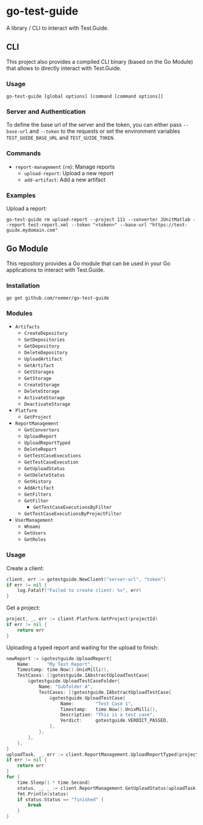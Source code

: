 # go-test-guide
A library / CLI to interact with Test.Guide.

## CLI
This project also provides a compiled CLI binary (based on the Go Module) that allows to directly interact with Test.Guide.

### Usage
```
go-test-guide [global options] [command [command options]]
```

### Server and Authentication
To define the base url of the server and the token, you can either pass `--base-url` and `--token` to the requests or set the environment variables `TEST_GUIDE_BASE_URL` and `TEST_GUIDE_TOKEN`.

### Commands
* `report-management` (`rm`): Manage reports
  * `upload-report`: Upload a new report
  * `add-artifact`: Add a new artifact

### Examples
Upload a report:
```
go-test-guide rm upload-report --project 111 --converter JUnitMatlab --report test-report.xml --token "<token>" --base-url "https://test-guide.mydomain.com"
```

## Go Module
This repository provides a Go module that can be used in your Go applications to interact with Test.Guide.

### Installation
```
go get github.com/roemer/go-test-guide
```

### Modules
* `Artifacts`
  * `CreateDepository`
  * `GetDepositories`
  * `GetDepository`
  * `DeleteDepository`
  * `UploadArtifact`
  * `GetArtifact`
  * `GetStorages`
  * `GetStorage`
  * `CreateStorage`
  * `DeleteStorage`
  * `ActivateStorage`
  * `DeactivateStorage`
* `Platform`
  * `GetProject`
* `ReportManagement`
  * `GetConverters`
  * `UploadReport`
  * `UploadReportTyped`
  * `DeleteReport`
  * `GetTestCaseExecutions`
  * `GetTestCaseExecution`
  * `GetUploadStatus`
  * `GetDeleteStatus`
  * `GetHistory`
  * `AddArtifact`
  * `GetFilters`
  * `GetFilter`
	* `GetTestCaseExecutionsByFilter`
  * `GetTestCaseExecutionsByProjectFilter`
* `UserManagement`
  * `Whoami`
  * `GetUsers`
  * `GetRoles`

### Usage
Create a client:
```go
client, err := gotestguide.NewClient("server-url", "token")
if err != nil {
    log.Fatalf("Failed to create client: %v", err)
}
```

Get a project:
```go
project, _, err := client.Platform.GetProject(projectId)
if err != nil {
    return err
}
```

Uploading a typed report and waiting for the upload to finish:
```go
newReport := &gotestguide.UploadReport{
    Name:      "My Test Report",
    Timestamp: time.Now().UnixMilli(),
    TestCases: []gotestguide.IAbstractUploadTestCase{
        &gotestguide.UploadTestCaseFolder{
            Name: "Subfolder A",
            TestCases: []gotestguide.IAbstractUploadTestCase{
                &gotestguide.UploadTestCase{
                    Name:        "Test Case 1",
                    Timestamp:   time.Now().UnixMilli(),
                    Description: "This is a test case",
                    Verdict:     gotestguide.VERDICT_PASSED,
                },
            },
        },
    },
}
uploadTask, _, err := client.ReportManagement.UploadReportTyped(projectId, newReport)
if err != nil {
    return err
}
for {
    time.Sleep(1 * time.Second)
    status, _, _ := client.ReportManagement.GetUploadStatus(uploadTask.TaskID)
    fmt.Println(status)
    if status.Status == "finished" {
        break
    }
}
```
